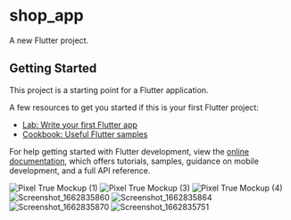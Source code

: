 # shop_app

A new Flutter project.

## Getting Started

This project is a starting point for a Flutter application.

A few resources to get you started if this is your first Flutter project:

- [Lab: Write your first Flutter app](https://docs.flutter.dev/get-started/codelab)
- [Cookbook: Useful Flutter samples](https://docs.flutter.dev/cookbook)

For help getting started with Flutter development, view the
[online documentation](https://docs.flutter.dev/), which offers tutorials,
samples, guidance on mobile development, and a full API reference.

![Pixel True Mockup (1)](https://user-images.githubusercontent.com/79190719/226699132-6e4e9255-0163-4ff2-9540-dcf0b679e376.png)
![Pixel True Mockup (3)](https://user-images.githubusercontent.com/79190719/226699200-ed902e04-91d9-4343-b71e-2a1595c0835a.png)
![Pixel True Mockup (4)](https://user-images.githubusercontent.com/79190719/226699215-86b155b0-d585-4379-8d72-c91f566a7b6c.png)
![Screenshot_1662835860](https://user-images.githubusercontent.com/79190719/189472699-efc2e7af-a354-4c53-a7c7-906e5ca00662.png)
![Screenshot_1662835864](https://user-images.githubusercontent.com/79190719/189472701-3e8f665f-a154-48f4-bd8f-1c270f412a6c.png)
![Screenshot_1662835870](https://user-images.githubusercontent.com/79190719/189472702-aa790dbf-6e49-40d7-83b4-c734f713fb5a.png)
![Screenshot_1662835751](https://user-images.githubusercontent.com/79190719/189472703-eacf5b65-0774-477b-a4d3-d5cdf66deca3.png)
